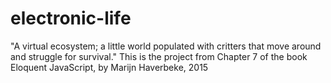 # electronic-life
"A virtual ecosystem; a little world populated with critters that move around and struggle for survival." This is the project from Chapter 7 of the book Eloquent JavaScript, by Marijn Haverbeke, 2015
